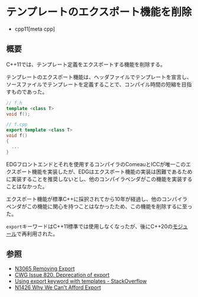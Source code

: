 # テンプレートのエクスポート機能を削除
* cpp11[meta cpp]

## 概要
C++11では、テンプレート定義をエクスポートする機能を削除する。

テンプレートのエクスポート機能は、ヘッダファイルでテンプレートを宣言し、ソースファイルでテンプレートを定義することで、コンパイル時間の短縮を目指すものであった。

```cpp
// f.h
template <class T>
void f();
```

```cpp
// f.cpp
export template <class T>
void f()
{
  ...
}
```

EDGフロントエンドとそれを使用するコンパイラのComeauとICCが唯一このエクスポート機能を実装したが、EDGはエクスポート機能の実装は困難であるために実装することを推奨しないとし、他のコンパイラベンダがこの機能を実装することはなかった。

エクスポート機能が標準C++に採択されてから10年が経過し、他のコンパイラベンダがこの機能に関心を持つことはなかったため、この機能を削除するに至った。

`export`キーワードはC++11標準では使用しなくなったが、後にC++20の[モジュール](/lang/cpp20/modules.md)で再利用された。


## 参照
- [N3065 Removing Export](http://www.open-std.org/jtc1/sc22/wg21/docs/papers/2010/n3065.html)
- [CWG Issue 820. Deprecation of export](https://wg21.cmeerw.net/cwg/issue820)
- [Using export keyword with templates - StackOverflow](http://stackoverflow.com/questions/5416872/using-export-keyword-with-templates)
- [N1426 Why We Can't Afford Export](http://www.open-std.org/jtc1/sc22/wg21/docs/papers/2003/n1426.pdf)


